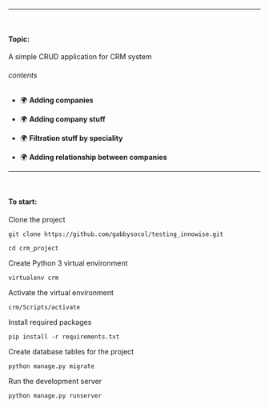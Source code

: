 *** 

<br>   

#### Topic: 
A simple CRUD application for CRM system 

###### contents

* :earth_africa: __Adding companies__  

* :earth_africa: __Adding company stuff__   

* :earth_africa: __Filtration stuff by speciality__  

* :earth_africa: __Adding relationship between companies__  

***  

<br> 

#### To start:

 Clone the project  

    git clone https://github.com/gabbysocol/testing_innowise.git

    cd crm_project

 Create Python 3 virtual environment  

    virtualenv crm

 Activate the virtual environment  

    crm/Scripts/activate

 Install required packages  

    pip install -r requirements.txt

 Create database tables for the project  
    
    python manage.py migrate

 Run the development server

    python manage.py runserver
